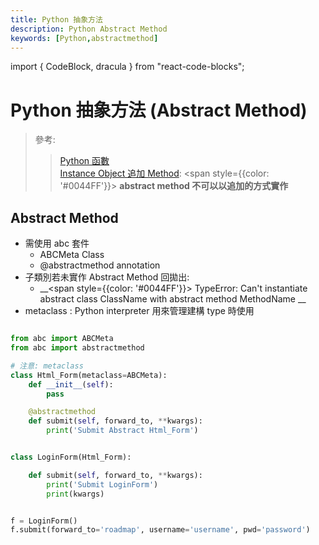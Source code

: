 ```yaml
---
title: Python 抽象方法
description: Python Abstract Method
keywords: [Python,abstractmethod]
---
```

import { CodeBlock, dracula  } from "react-code-blocks";


# Python 抽象方法 (Abstract Method)

> 參考: 
>> [Python 函數](../Advanced/Python_2_Function)  
>> [Instance Object 追加 Method](../OOP/Python_4_Class#instance-object-append-method): <span style={{color: '#0044FF'}}> __abstract method 不可以以追加的方式實作__ </span>  


## Abstract Method

* 需使用 abc 套件
    * ABCMeta Class
    * @abstractmethod annotation
* 子類別若未實作 Abstract Method 回拋出: 
    * __<span style={{color: '#0044FF'}}> TypeError: Can't instantiate abstract class ClassName with abstract method MethodName</span> __
* metaclass : Python interpreter 用來管理建構 type 時使用


```python

from abc import ABCMeta
from abc import abstractmethod

# 注意: metaclass
class Html_Form(metaclass=ABCMeta):
    def __init__(self):
        pass

    @abstractmethod
    def submit(self, forward_to, **kwargs):
        print('Submit Abstract Html_Form')


class LoginForm(Html_Form):

    def submit(self, forward_to, **kwargs):
        print('Submit LoginForm')
        print(kwargs)


f = LoginForm()
f.submit(forward_to='roadmap', username='username', pwd='password')
    
```
